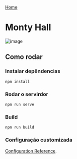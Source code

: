 [Home](https://github.com/larrydiniz/ProjetosWeb)
# Monty Hall

![image](https://user-images.githubusercontent.com/66534830/112234623-ad093700-8c1b-11eb-95ea-c64efc9c8ce8.png)


## Como rodar
### Instalar depêndencias
```
npm install
```

### Rodar o servirdor
```
npm run serve
```

### Build
```
npm run build
```
### Configuração customizada
[Configuration Reference](https://cli.vuejs.org/config/).

